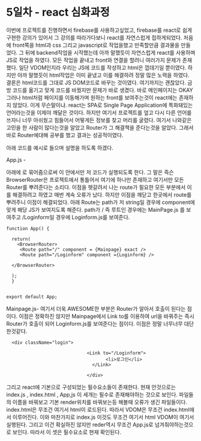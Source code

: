 # 5일차 - react 심화과정

이번에 프로젝트를 진행하면서 firebase를 사용하고싶었고, firebase를 react로
쉽게 구현한 강의가 있어서 그 강의를 따라가다보니 react를 자연스럽게 접하게되었다.
처음에 front쪽을 html과 css 그리고 javascript로 작업을했고 만족할만큼 결과물을 만들었다.
그 뒤에 backend작업을 시작했는데 아까 말했듯이 자연스럽게 react를 사용하며 JS로 작업을 하였다.
모든 작업을 끝내고 front와 연결을 할려니 여러가지 문제가 존재했다. 일단 VDOM인지라 우리는
JS에 코드를 작성하고 html은 껍데기일 뿐이였다. 하지만 아까 말했듯이 html작업은 이미 끝냈고
이를 해결하려 정말 많은 노력을 하였다. 결론은 html코드를 그대로 JS DOM코드로 바꾸는 것이였다.
여기까지는 괜찮았다. 금방 코드를 옮기고 맞게 코드를 바꿨지만 문제가 바로 생겼다. 바로 메인페이지는 OKAY
그러나 html처럼 페이지를 이동해가며 원하는 front를 보여주는것이 react에는 존재하지 않았다.
이게 무슨말이냐. react는 SPA로 Single Page Application에 특화돼있는 언어라는것을 이제야 깨달은 것이다.
하지만 여기서 프로젝트를 엎고 다시 다른 언어를 쓰자니 너무 아쉬웠고 힘들어서 어떻게든 정보를 찾고
머리를 굴렸다. 여기서 나와같은 고민을 한 사람이 많다는것을 알았고 Router가 그 해결책을 준다는것을 알았다.
그래서 바로 Router에대해 공부를 했고 결과는 성공적이였다.

아래 코드를 예시로 들으며 설명을 하도록 하겠다.

App.js -

아래에 <BrowserRouter>로 묶어줌으로써 이 안에서만 저 코드가
실행되도록 한다. 그 말은 즉슨 BrowserRouter은 프로젝트에서 통틀어서
여기에 하나만 존재하고 여기서만 모든 Router를 뿌려준다는 소리다. 이점을 헷갈려서
나는 route가 필요한 모든 부분에서 이를 해결하려고 하였고 매번 계속 오류가 났다.
하지만 이점을 깨닫고 한곳에서 route를 뿌려주니 이점이 해결되었다.
아래 Route는 path가 저 string일 경우에 component에 맞게 해당 JS가 보여지도록 해준다.
path가 / 즉 루트인 경우에는 MainPage.js 를 보여주고 /Loginform일 경우에
Loginform.js를 보여준다.

```
function App() {

  return(
    <BrowserRouter>
     <Route path="/" component = {Mainpage} exact />
     <Route path="/Loginform" component ={Loginform} />
            
  </BrowserRouter>

  );
  }  


export default App;
```

Mainpage.js-
여기서 더욱 AWESOME한 부분은 Router가 알아서 호출이 된다는 점이다.
이점은 정확하진 않지만 Mainpage에서 Link to를 이용하여 url을 바꿔주는 즉시
Router가 호출이 되어 Loginform.js를 보여준다는 점이다. 이점은 정말 너무너무 대단한것같다.
```
  <div className="login">
                                  
                              <Link to="/Loginform">
                                     <li>로그인</li>
                                </Link>
                               
                              </div>
```


그리고 react에 기본으로 구성되었는 필수요소들이 존재한다. 현재 안것으로는
index.js , index.html , App,js 이 세개는 필수로 존재해야하는 것으로 보인다. 파일들의
이름을 바꿔보고 기본 render위치를 바꿔보는등 해볼때 오류가 생긴 파일들이다.
index.html은 무조건 여기서 html이 로드된다. 따라서 VDOM은 무조건 index.html에서 이루어진다.
이와 마찬가지로 index.js 이것도 무조건 여기서 html VDOM이 여기서 실행된다. 그리고 이건 확실하진 않지만
reder역시 무조건 App.js로 넘겨줘야하는것으로 보인다. 따라서 이 셋은 필수요소로 현재 확인된다.
